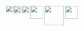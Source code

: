 <img align="left" src="https://img.shields.io/badge/blockchain-developer-brightgreen"/><img align="left" width="20px" src="https://cryptologos.cc/logos/ethereum-eth-logo.svg"/><img align="left" width="20px" src="https://upload.wikimedia.org/wikipedia/commons/9/98/Solidity_logo.svg"/><img align="left" width="35x" src="https://upload.wikimedia.org/wikipedia/commons/d/d5/Rust_programming_language_black_logo.svg"/><img align="left" width="53x" src="https://files.ambcrypto.com/wp-content/uploads/2022/01/18131741/bnb-g6d4e0093f_1280-1000x600.png"/><img align="left" width="35x" src="https://cryptologos.cc/logos/solana-sol-logo.svg"/>
